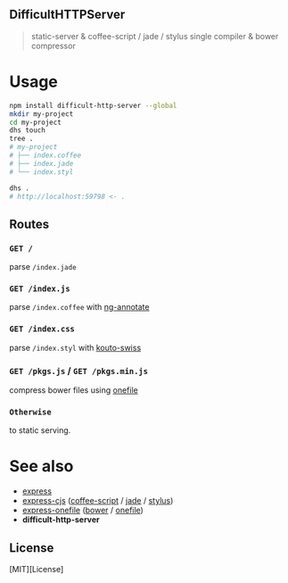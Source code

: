 DifficultHTTPServer
---

> static-server & coffee-script / jade / stylus single compiler & bower compressor

# Usage

```bash
npm install difficult-http-server --global
mkdir my-project
cd my-project
dhs touch
tree .
# my-project
# ├── index.coffee
# ├── index.jade
# └── index.styl

dhs .
# http://localhost:59798 <- .
```

## Routes

### `GET /`
parse `/index.jade`

### `GET /index.js`
parse `/index.coffee` with [ng-annotate][A]

### `GET /index.css`
parse `/index.styl` with [kouto-swiss][B]

### `GET /pkgs.js` / `GET /pkgs.min.js`
compress bower files using [onefile][C]

### `Otherwise`
to static serving.

[A]: https://github.com/olov/ng-annotate#readme
[B]: https://github.com/krkn/kouto-swiss#readme
[C]: https://github.com/59naga/onefile#readme

# See also
* [express][1]
* [express-cjs][2] ([coffee-script][2-1] / [jade][2-2] / [stylus][2-3])
* [express-onefile][3] ([bower][3-1] / [onefile][3-2])
* __difficult-http-server__

[1]: https://github.com/strongloop/express#readme

[2]: https://github.com/59naga/express-cjs#readme
[2-1]: https://github.com/jashkenas/coffee-script#readme
[2-2]: https://github.com/jadejs/jade#readme
[2-3]: https://github.com/stylus/stylus#readme

[3]: https://github.com/59naga/express-onefile#readme
[3-1]: https://github.com/bower/bower#readme
[3-2]: https://github.com/59naga/onefile#readme

License
---
[MIT][License]
